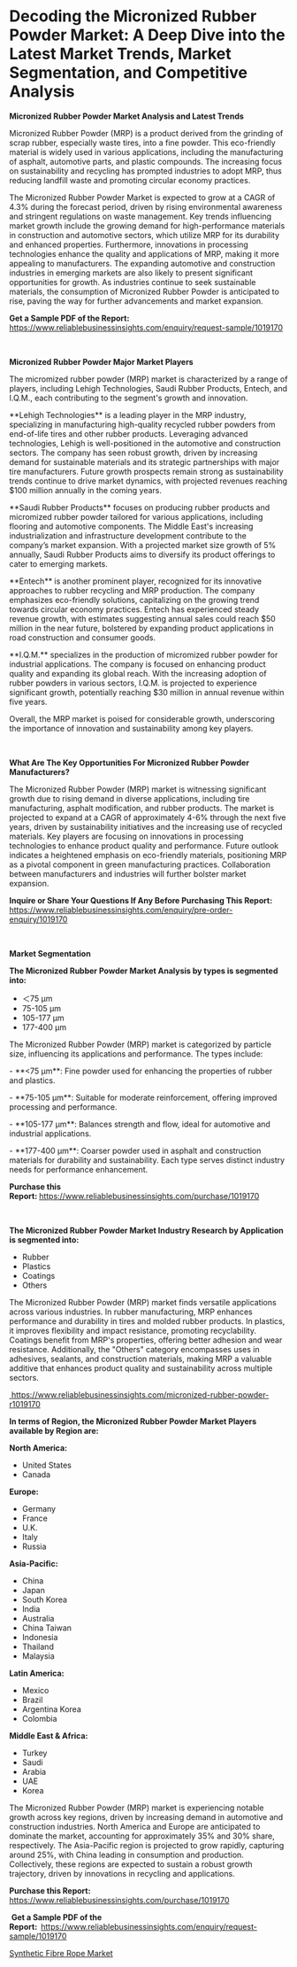 <p><h1>Decoding the Micronized Rubber Powder Market: A Deep Dive into the Latest Market Trends, Market Segmentation, and Competitive Analysis</h1></p><p><strong>Micronized Rubber Powder Market Analysis and Latest Trends</strong></p>
<p><p>Micronized Rubber Powder (MRP) is a product derived from the grinding of scrap rubber, especially waste tires, into a fine powder. This eco-friendly material is widely used in various applications, including the manufacturing of asphalt, automotive parts, and plastic compounds. The increasing focus on sustainability and recycling has prompted industries to adopt MRP, thus reducing landfill waste and promoting circular economy practices.</p><p>The Micronized Rubber Powder Market is expected to grow at a CAGR of 4.3% during the forecast period, driven by rising environmental awareness and stringent regulations on waste management. Key trends influencing market growth include the growing demand for high-performance materials in construction and automotive sectors, which utilize MRP for its durability and enhanced properties. Furthermore, innovations in processing technologies enhance the quality and applications of MRP, making it more appealing to manufacturers. The expanding automotive and construction industries in emerging markets are also likely to present significant opportunities for growth. As industries continue to seek sustainable materials, the consumption of Micronized Rubber Powder is anticipated to rise, paving the way for further advancements and market expansion.</p></p>
<p><strong>Get a Sample PDF of the Report:&nbsp;</strong> <a href="https://www.reliablebusinessinsights.com/enquiry/request-sample/1019170?utm_campaign=2190&utm_medium=2&utm_source=Github&utm_content=ia&utm_term=01042025&utm_id=micronized-rubber-powder">https://www.reliablebusinessinsights.com/enquiry/request-sample/1019170</a></p>
<p>&nbsp;</p>
<p><strong>Micronized Rubber Powder Major Market Players</strong></p>
<p><p>The micromized rubber powder (MRP) market is characterized by a range of players, including Lehigh Technologies, Saudi Rubber Products, Entech, and I.Q.M., each contributing to the segment's growth and innovation.</p><p>**Lehigh Technologies** is a leading player in the MRP industry, specializing in manufacturing high-quality recycled rubber powders from end-of-life tires and other rubber products. Leveraging advanced technologies, Lehigh is well-positioned in the automotive and construction sectors. The company has seen robust growth, driven by increasing demand for sustainable materials and its strategic partnerships with major tire manufacturers. Future growth prospects remain strong as sustainability trends continue to drive market dynamics, with projected revenues reaching $100 million annually in the coming years.</p><p>**Saudi Rubber Products** focuses on producing rubber products and micromized rubber powder tailored for various applications, including flooring and automotive components. The Middle East's increasing industrialization and infrastructure development contribute to the company’s market expansion. With a projected market size growth of 5% annually, Saudi Rubber Products aims to diversify its product offerings to cater to emerging markets.</p><p>**Entech** is another prominent player, recognized for its innovative approaches to rubber recycling and MRP production. The company emphasizes eco-friendly solutions, capitalizing on the growing trend towards circular economy practices. Entech has experienced steady revenue growth, with estimates suggesting annual sales could reach $50 million in the near future, bolstered by expanding product applications in road construction and consumer goods.</p><p>**I.Q.M.** specializes in the production of micromized rubber powder for industrial applications. The company is focused on enhancing product quality and expanding its global reach. With the increasing adoption of rubber powders in various sectors, I.Q.M. is projected to experience significant growth, potentially reaching $30 million in annual revenue within five years.</p><p>Overall, the MRP market is poised for considerable growth, underscoring the importance of innovation and sustainability among key players.</p></p>
<p>&nbsp;</p>
<p><strong>What Are The Key Opportunities For Micronized Rubber Powder Manufacturers?</strong></p>
<p><p>The Micronized Rubber Powder (MRP) market is witnessing significant growth due to rising demand in diverse applications, including tire manufacturing, asphalt modification, and rubber products. The market is projected to expand at a CAGR of approximately 4-6% through the next five years, driven by sustainability initiatives and the increasing use of recycled materials. Key players are focusing on innovations in processing technologies to enhance product quality and performance. Future outlook indicates a heightened emphasis on eco-friendly materials, positioning MRP as a pivotal component in green manufacturing practices. Collaboration between manufacturers and industries will further bolster market expansion.</p></p>
<p><strong>Inquire or Share Your Questions If Any Before Purchasing This Report:</strong> <a href="https://www.reliablebusinessinsights.com/enquiry/pre-order-enquiry/1019170?utm_campaign=2190&utm_medium=2&utm_source=Github&utm_content=ia&utm_term=01042025&utm_id=micronized-rubber-powder">https://www.reliablebusinessinsights.com/enquiry/pre-order-enquiry/1019170</a></p>
<p>&nbsp;</p>
<p><strong>Market Segmentation</strong></p>
<p><strong>The Micronized Rubber Powder Market Analysis by types is segmented into:</strong></p>
<p><ul><li>＜75 μm</li><li>75-105 μm</li><li>105-177 μm</li><li>177-400 μm</li></ul></p>
<p><p>The Micronized Rubber Powder (MRP) market is categorized by particle size, influencing its applications and performance. The types include: </p><p>- **<75 μm**: Fine powder used for enhancing the properties of rubber and plastics.</p><p>- **75-105 μm**: Suitable for moderate reinforcement, offering improved processing and performance.</p><p>- **105-177 μm**: Balances strength and flow, ideal for automotive and industrial applications.</p><p>- **177-400 μm**: Coarser powder used in asphalt and construction materials for durability and sustainability. Each type serves distinct industry needs for performance enhancement.</p></p>
<p><strong>Purchase this Report:&nbsp;</strong><a href="https://www.reliablebusinessinsights.com/purchase/1019170?utm_campaign=2190&utm_medium=2&utm_source=Github&utm_content=ia&utm_term=01042025&utm_id=micronized-rubber-powder">https://www.reliablebusinessinsights.com/purchase/1019170</a></p>
<p>&nbsp;</p>
<p><strong>The Micronized Rubber Powder Market Industry Research by Application is segmented into:</strong></p>
<p><ul><li>Rubber</li><li>Plastics</li><li>Coatings</li><li>Others</li></ul></p>
<p><p>The Micronized Rubber Powder (MRP) market finds versatile applications across various industries. In rubber manufacturing, MRP enhances performance and durability in tires and molded rubber products. In plastics, it improves flexibility and impact resistance, promoting recyclability. Coatings benefit from MRP's properties, offering better adhesion and wear resistance. Additionally, the "Others" category encompasses uses in adhesives, sealants, and construction materials, making MRP a valuable additive that enhances product quality and sustainability across multiple sectors.</p></p>
<p><a href="https://www.reliablebusinessinsights.com/micronized-rubber-powder-r1019170?utm_campaign=2190&utm_medium=2&utm_source=Github&utm_content=ia&utm_term=01042025&utm_id=micronized-rubber-powder">&nbsp;https://www.reliablebusinessinsights.com/micronized-rubber-powder-r1019170</a></p>
<p><strong>In terms of Region, the Micronized Rubber Powder Market Players available by Region are:</strong></p>
<p>
    <p> <strong> North America: </strong>
        <ul>
            <li>United States</li>
            <li>Canada</li>
        </ul>
        </p> 
    <p> <strong> Europe: </strong>
        <ul>
            <li>Germany</li>
            <li>France</li>
            <li>U.K.</li>
            <li>Italy</li>
            <li>Russia</li>
        </ul>
        </p> 
    <p> <strong> Asia-Pacific: </strong>
        <ul>
            <li>China</li>
            <li>Japan</li>
            <li>South Korea</li>
            <li>India</li>
            <li>Australia</li>
            <li>China Taiwan</li>
            <li>Indonesia</li>
            <li>Thailand</li>
            <li>Malaysia</li>
        </ul>
        </p> 
    <p> <strong> Latin America: </strong>
        <ul>
            <li>Mexico</li>
            <li>Brazil</li>
            <li>Argentina Korea</li>
            <li>Colombia</li>
        </ul>
        </p> 
    <p> <strong> Middle East & Africa: </strong>
        <ul>
            <li>Turkey</li>
            <li>Saudi</li>
            <li>Arabia</li>
            <li>UAE</li>
            <li>Korea</li>
        </ul>
    </p>
    </p>
<p><p>The Micronized Rubber Powder (MRP) market is experiencing notable growth across key regions, driven by increasing demand in automotive and construction industries. North America and Europe are anticipated to dominate the market, accounting for approximately 35% and 30% share, respectively. The Asia-Pacific region is projected to grow rapidly, capturing around 25%, with China leading in consumption and production. Collectively, these regions are expected to sustain a robust growth trajectory, driven by innovations in recycling and applications.</p></p>
<p><strong>Purchase this Report: </strong><a href="https://www.reliablebusinessinsights.com/purchase/1019170?utm_campaign=2190&utm_medium=2&utm_source=Github&utm_content=ia&utm_term=01042025&utm_id=micronized-rubber-powder">https://www.reliablebusinessinsights.com/purchase/1019170</a></p>
<p>&nbsp;<strong>Get a Sample PDF of the Report:&nbsp;&nbsp;</strong><a href="https://www.reliablebusinessinsights.com/enquiry/request-sample/1019170?utm_campaign=2190&utm_medium=2&utm_source=Github&utm_content=ia&utm_term=01042025&utm_id=micronized-rubber-powder">https://www.reliablebusinessinsights.com/enquiry/request-sample/1019170</a></p>
<p><strong></strong></p>
<p><p><a href="https://github.com/bmorecock/Market-Research-Report-List-6/blob/main/synthetic-fibre-rope-market.md?utm_campaign=2190&utm_medium=2&utm_source=Github&utm_content=ia&utm_term=01042025&utm_id=micronized-rubber-powder">Synthetic Fibre Rope Market</a></p></p>